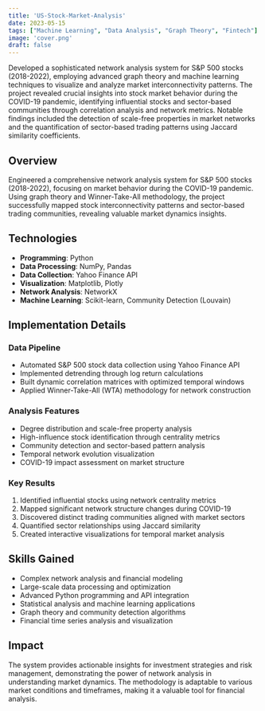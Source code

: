 ```yaml
---
title: 'US-Stock-Market-Analysis'
date: 2023-05-15
tags: ["Machine Learning", "Data Analysis", "Graph Theory", "Fintech"]
image: 'cover.png'
draft: false
---
```


Developed a sophisticated network analysis system for S&P 500 stocks (2018-2022), employing advanced graph theory and machine learning techniques to visualize and analyze market interconnectivity patterns. The project revealed crucial insights into stock market behavior during the COVID-19 pandemic, identifying influential stocks and sector-based communities through correlation analysis and network metrics. Notable findings included the detection of scale-free properties in market networks and the quantification of sector-based trading patterns using Jaccard similarity coefficients.

<!--more-->

## Overview
Engineered a comprehensive network analysis system for S&P 500 stocks (2018-2022), focusing on market behavior during the COVID-19 pandemic. Using graph theory and Winner-Take-All methodology, the project successfully mapped stock interconnectivity patterns and sector-based trading communities, revealing valuable market dynamics insights.

## Technologies
- **Programming**: Python
- **Data Processing**: NumPy, Pandas
- **Data Collection**: Yahoo Finance API
- **Visualization**: Matplotlib, Plotly
- **Network Analysis**: NetworkX
- **Machine Learning**: Scikit-learn, Community Detection (Louvain)

## Implementation Details

### Data Pipeline
- Automated S&P 500 stock data collection using Yahoo Finance API
- Implemented detrending through log return calculations
- Built dynamic correlation matrices with optimized temporal windows
- Applied Winner-Take-All (WTA) methodology for network construction

### Analysis Features
- Degree distribution and scale-free property analysis
- High-influence stock identification through centrality metrics
- Community detection and sector-based pattern analysis
- Temporal network evolution visualization
- COVID-19 impact assessment on market structure

### Key Results
1. Identified influential stocks using network centrality metrics
2. Mapped significant network structure changes during COVID-19
3. Discovered distinct trading communities aligned with market sectors
4. Quantified sector relationships using Jaccard similarity
5. Created interactive visualizations for temporal market analysis

## Skills Gained
- Complex network analysis and financial modeling
- Large-scale data processing and optimization
- Advanced Python programming and API integration
- Statistical analysis and machine learning applications
- Graph theory and community detection algorithms
- Financial time series analysis and visualization

## Impact
The system provides actionable insights for investment strategies and risk management, demonstrating the power of network analysis in understanding market dynamics. The methodology is adaptable to various market conditions and timeframes, making it a valuable tool for financial analysis.
